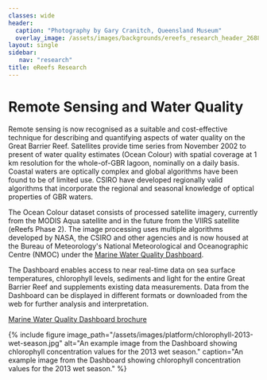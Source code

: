 ```yaml
---
classes: wide
header:
  caption: "Photography by Gary Cranitch, Queensland Museum"
  overlay_image: /assets/images/backgrounds/ereefs_research_header_2688_q60.jpg
layout: single
sidebar:
   nav: "research"
title: eReefs Research
---
```

# Remote Sensing and Water Quality
Remote sensing is now recognised as a suitable and cost-effective technique for describing and quantifying aspects of water quality on the Great Barrier Reef. Satellites provide time series from November 2002 to present of water quality estimates (Ocean Colour) with spatial coverage at 1 km resolution for the whole-of-GBR lagoon, nominally on a daily basis. Coastal waters are optically complex and global algorithms have been found to be of limited use. CSIRO have developed regionally valid algorithms that incorporate the regional and seasonal knowledge of optical properties of GBR waters.

The Ocean Colour dataset consists of processed satellite imagery, currently from the MODIS Aqua satellite and in the future from the VIIRS satellite (eReefs Phase 2). The image processing uses multiple algorithms developed by NASA, the CSIRO and other agencies and is now housed at the Bureau of Meteorology's National Meteorological and Oceanographic Centre (NMOC) under the [Marine Water Quality Dashboard](http://www.bom.gov.au/marinewaterquality/).

The Dashboard enables access to near real-time data on sea surface temperatures, chlorophyll levels, sediments and light for the entire Great Barrier Reef and supplements existing data measurements. Data from the Dashboard can be displayed in different formats or downloaded from the web for further analysis and interpretation.

[Marine Water Quality Dashboard brochure](../e-reefs_marine_water_quality_info_sheet.pdf)

{% include figure image_path="/assets/images/platform/chlorophyll-2013-wet-season.jpg" alt="An example image from the Dashboard showing chlorophyll concentration values for the 2013 wet season." caption="An example image from the Dashboard showing chlorophyll concentration values for the 2013 wet season." %}
